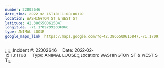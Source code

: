 ```yaml
---
number: 22002646
date_time: 2022-02-15T13:11:08+00:00
location: WASHINGTON ST & WEST ST
latitude: 42.3865500615847
longitude: -71.17097992038866
type: ANIMAL LOOSE
google_maps_link: https://maps.google.com/?q=42.3865500615847,-71.17097992038866
---
```


;;;;;;Incident #: 22002646     Date: 2022‐02‐15 13:11:08     Type: ANIMAL LOOSE;;;Location: WASHINGTON ST & WEST ST;;;
